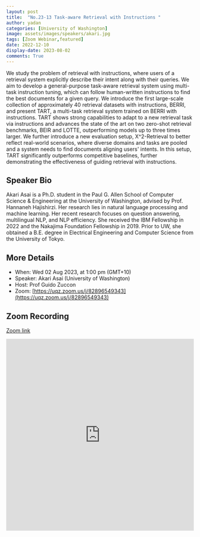 ```yaml
---
layout: post
title:  "No.23-13 Task-aware Retrieval with Instructions "
author: yadan
categories: [University of Washington]
image: assets/images/speakers/akari.jpg
tags: [Zoom Webinar,featured]
date: 2022-12-10
display-date: 2023-08-02
comments: True
---
```

We study the problem of retrieval with instructions, where users of a retrieval system explicitly describe their intent along with their queries. We aim to develop a general-purpose task-aware retrieval system using multi-task instruction tuning, which can follow human-written instructions to find the best documents for a given query. We introduce the first large-scale collection of approximately 40 retrieval datasets with instructions, BERRI, and present TART, a multi-task retrieval system trained on BERRI with instructions. TART shows strong capabilities to adapt to a new retrieval task via instructions and advances the state of the art on two zero-shot retrieval benchmarks, BEIR and LOTTE, outperforming models up to three times larger. We further introduce a new evaluation setup, X^2-Retrieval to better reflect real-world scenarios, where diverse domains and tasks are pooled and a system needs to find documents aligning users' intents. In this setup, TART significantly outperforms competitive baselines, further demonstrating the effectiveness of guiding retrieval with instructions.


## Speaker Bio
Akari Asai is a Ph.D. student in the Paul G. Allen School of Computer Science & Engineering at the University of Washington, advised by Prof. Hannaneh Hajishirzi. Her research lies in natural language processing and machine learning. Her recent research focuses on question answering, multilingual NLP, and NLP efficiency. She received the IBM Fellowship in 2022 and the Nakajima Foundation Fellowship in 2019. Prior to UW, she obtained a B.E. degree in Electrical Engineering and Computer Science from the University of Tokyo.

## More Details
+ When: Wed 02 Aug 2023, at 1:00 pm (GMT+10)
+ Speaker: Akari Asai (University of Washington)
+ Host: Prof Guido Zuccon
+ Zoom: [https://uqz.zoom.us/j/82896549343](https://uqz.zoom.us/j/82896549343)




## Zoom Recording
[Zoom link](https://uqz.zoom.us/rec/share/7As4CLLjuJJVqO35--KjqC84Yj3TV1D0i5lTyauUbT7HKwXuvRYSAQHZMQyvX-cU.oNJEb4IFpSfhyNr8)
<p><iframe style="width:100%;" height="515"  src="https://www.youtube.com/embed/M0novA72H2U" title="YouTube video player" frameborder="0" allow="accelerometer; autoplay; clipboard-write; encrypted-media; gyroscope; picture-in-picture; web-share" allowfullscreen></iframe></p>

